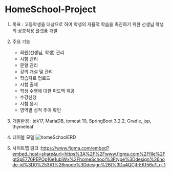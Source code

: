 # HomeSchool-Project

1. 목표 : 고등학생을 대상으로 하여 학생의 자율적 학습을 촉진하기 위한 선생님 학생의 상호작용 플랫폼 개발

2. 주요 기능
     - 회원(선생님, 학생) 관리
     - 시험 관리
     - 문항 관리
     - 강의 개설 및 관리
     - 학습자료 업로드
     - 시험 출제
     - 학생 수행에 대한 피드백 제공
     - 수강신청
     - 시험 응시
     - 영역별 성적 추이 확인

3. 개발환경 : jdk17, MariaDB, tomcat 10, SpringBoot 3.2.2, Gradle, jsp, thymeleaf
   
4. 테이블 모델
![homeSchoolERD](https://github.com/lsum9/HomeSchool-Project/assets/130823883/56ac279e-2525-4080-87f6-048fa1080b23)

6. 사이트맵 링크 :https://www.figma.com/embed?embed_host=share&url=https%3A%2F%2Fwww.figma.com%2Ffile%2FgtSpE776PEPOp16e1ublWx%2FhomeSchool%3Ftype%3Ddesign%26node-id%3D0%253A1%26mode%3Ddesign%26t%3Da4QCjfrEKf56u1Lq-1
